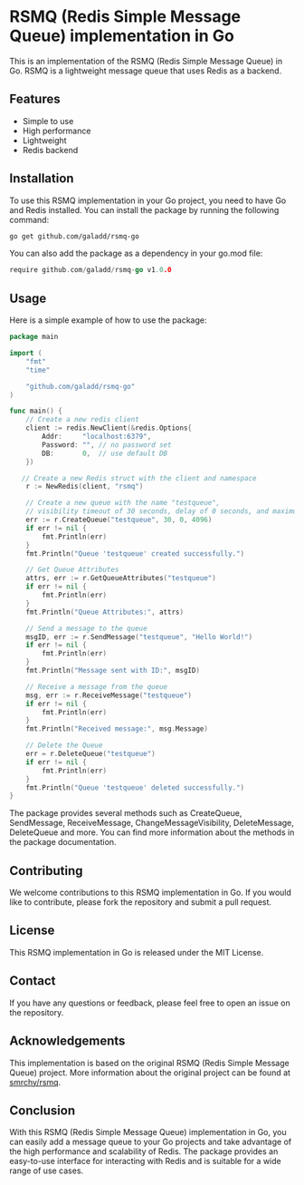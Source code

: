 # RSMQ (Redis Simple Message Queue) implementation in Go

This is an implementation of the RSMQ (Redis Simple Message Queue) in Go. RSMQ is a lightweight message queue that uses Redis as a backend.

## Features
- Simple to use
- High performance
- Lightweight
- Redis backend

## Installation
To use this RSMQ implementation in your Go project, you need to have Go and Redis installed. You can install the package by running the following command:

```bash
go get github.com/galadd/rsmq-go
```

You can also add the package as a dependency in your go.mod file:

```go
require github.com/galadd/rsmq-go v1.0.0
```

## Usage
Here is a simple example of how to use the package:

```go
package main

import (
    "fmt"
    "time"

    "github.com/galadd/rsmq-go"
)

func main() {
    // Create a new redis client
	client := redis.NewClient(&redis.Options{
		Addr:     "localhost:6379",
		Password: "", // no password set
		DB:       0,  // use default DB
	})

   // Create a new Redis struct with the client and namespace
	r := NewRedis(client, "rsmq")

    // Create a new queue with the name "testqueue", 
    // visibility timeout of 30 seconds, delay of 0 seconds, and maximum size of 4096 bytes
	err := r.CreateQueue("testqueue", 30, 0, 4096)
	if err != nil {
		fmt.Println(err)
	} 
	fmt.Println("Queue 'testqueue' created successfully.")

    // Get Queue Attributes
    attrs, err := r.GetQueueAttributes("testqueue")
    if err != nil {
        fmt.Println(err)
    }
    fmt.Println("Queue Attributes:", attrs)

    // Send a message to the queue
    msgID, err := r.SendMessage("testqueue", "Hello World!")
    if err != nil {
        fmt.Println(err)
    }
    fmt.Println("Message sent with ID:", msgID)

    // Receive a message from the queue
    msg, err := r.ReceiveMessage("testqueue")
    if err != nil {
        fmt.Println(err)
    }
    fmt.Println("Received message:", msg.Message)

    // Delete the Queue
    err = r.DeleteQueue("testqueue")
    if err != nil {
        fmt.Println(err)
    }
    fmt.Println("Queue 'testqueue' deleted successfully.")
}
```

The package provides several methods such as CreateQueue, SendMessage, ReceiveMessage, ChangeMessageVisibility, DeleteMessage, DeleteQueue and more. You can find more information about the methods in the package documentation.

## Contributing
We welcome contributions to this RSMQ implementation in Go. If you would like to contribute, please fork the repository and submit a pull request.

## License
This RSMQ implementation in Go is released under the MIT License.

## Contact
If you have any questions or feedback, please feel free to open an issue on the repository.

## Acknowledgements
This implementation is based on the original RSMQ (Redis Simple Message Queue) project. More information about the original project can be found at [smrchy/rsmq](https://github.com/smrchy/rsmq.git).

## Conclusion
With this RSMQ (Redis Simple Message Queue) implementation in Go, you can easily add a message queue to your Go projects and take advantage of the high performance and scalability of Redis. The package provides an easy-to-use interface for interacting with Redis and is suitable for a wide range of use cases.